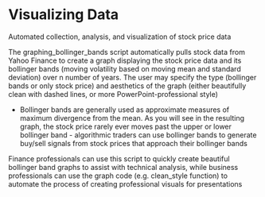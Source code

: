 # Visualizing Data
Automated collection, analysis, and visualization of stock price data

The graphing_bollinger_bands script automatically pulls stock data from Yahoo Finance to create 
a graph displaying the stock price data and its bollinger bands (moving volatility based on moving 
mean and standard deviation) over n number of years. The user may specify the type (bollinger bands
or only stock price) and aesthetics of the graph (either beautifully clean with dashed lines, or 
more PowerPoint-professional style)
* Bollinger bands are generally used as approximate measures of maximum divergence from the mean.
As you will see in the resulting graph, the stock price rarely ever moves past the upper or lower
bollinger band - algorithmic traders can use bollinger bands to generate buy/sell signals from
stock prices that approach their bollinger bands

Finance professionals can use this script to quickly create beautiful bollinger band graphs to
assist with technical analysis, while business professionals can use the graph code
(e.g. clean_style function) to automate the process of creating professional visuals for presentations
